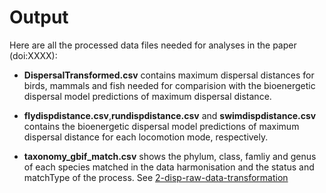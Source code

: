 # Output

Here are all the processed data files needed for analyses in the paper (doi:XXXX): 

- **DispersalTransformed.csv** contains maximum dispersal distances for birds, mammals and fish needed for comparision with the bioenergetic dispersal model predictions of maximum dispersal distance. 

- **flydispdistance.csv**,**rundispdistance.csv** and **swimdispdistance.csv** contains the bioenergetic dispersal model predictions of maximum dispersal distance for each locomotion mode, respectively. 

- **taxonomy_gbif_match.csv** shows the phylum, class, famliy and genus of each species matched in the data harmonisation and the status and matchType of the process. See [2-disp-raw-data-transformation](https://github.com/biowilks/Energy-Budget-Model/blob/master/code/2-disp-raw-data-transformation.R)


